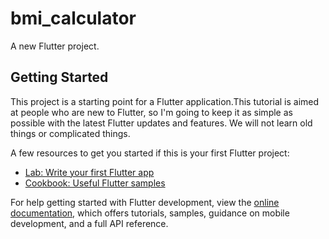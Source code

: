 # bmi_calculator

A new Flutter project.

## Getting Started

This project is a starting point for a Flutter application.This tutorial is aimed at people who are new to Flutter, so I'm going to keep it as simple as possible with the latest Flutter updates and features. We will not learn old things or complicated things.


A few resources to get you started if this is your first Flutter project:

- [Lab: Write your first Flutter app](https://docs.flutter.dev/get-started/codelab)
- [Cookbook: Useful Flutter samples](https://docs.flutter.dev/cookbook)

For help getting started with Flutter development, view the
[online documentation](https://docs.flutter.dev/), which offers tutorials,
samples, guidance on mobile development, and a full API reference.
